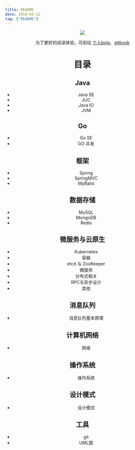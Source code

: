```yaml
---
title: README
date: 2019-02-12
tag: ["README"]
---
```


<div align="center">  
    <img src="https://github.com/Nixum/Java-Note/raw/master/picture/cover_book.jpg" width=""/>
</br>

为了更好的阅读体验，可前往 [个人bolg](http://nixum.cc)、[gitbook](https://nixum.gitbook.io/note/readme)

# 目录

## Java

* Java SE
* JUC
* Java IO
* JVM

## Go

* Go SE
* GO 并发

## 框架

* Spring
* SpringMVC
* MyBatis

## 数据存储

* MySQL
* MongoDB
* Redis

## 微服务与云原生

* Kubernetes
* 容器
* etcd 与 ZooKeeper
* 微服务
* 分布式相关
* RPC与异步设计
* 其他

## 消息队列

* 消息队列基本原理

## 计算机网络

* 网络

## 操作系统

* 操作系统

## 设计模式

* 设计模式

## 工具

* git
* UML图
